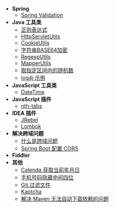 * **Spring**
  * [Spring Validation](supplement/)
* **Java 工具类**
  * [正则表达式](supplement/正则表达式.md)
  * [HttpServletUtils](supplement/HttpServletUtils.md)
  * [CookieUtils](supplement/CookieUtils.md)
  * [字符串BASE64加密](supplement/字符串BASE64加密.md)
  * [RegexpUtils](supplement/RegexpUtils.md)
  * [MapperUtils](supplement/MapperUtils.md)
  * [取指定区间内的随机数](supplement/取指定区间内的随机数.md)
  * [log4j 示例](supplement/log4j-示例.md)
* **JavaScript 工具类**
  * [DateTime](supplement/DateTime.md)
* **JavaScript 插件**
  * [nth-tabs](supplement/nth-tabs.md)
* **IDEA 插件**
  * [JRebel](supplement/JRebel-热部署插件.md)
  * [Lombok](supplement/Lombok-简化臃肿代码.md)
* **解决跨域问题**
  * [什么是跨域问题](supplement/什么是跨域问题.md)
  * [Spring Boot 配置 CORS](supplement/Spring-Boot-配置-CORS.md)
* **Fiddler**
* **其他**
  * [Calenda 获取当前年月日](supplement/Calenda-获取当前年月日.md)
  * [手机号码隐藏中间四位](supplement/手机号码隐藏中间四位.md)
  * [Git 过滤文件](supplement/Git-过滤文件.md)
  * [Kaptcha](supplement/使用-Google-Kaptcha-生成验证码.md)
  * [解决 Maven 无法自动下载依赖的问题](supplement/解决-Maven-无法自动下载依赖的问题.md)
